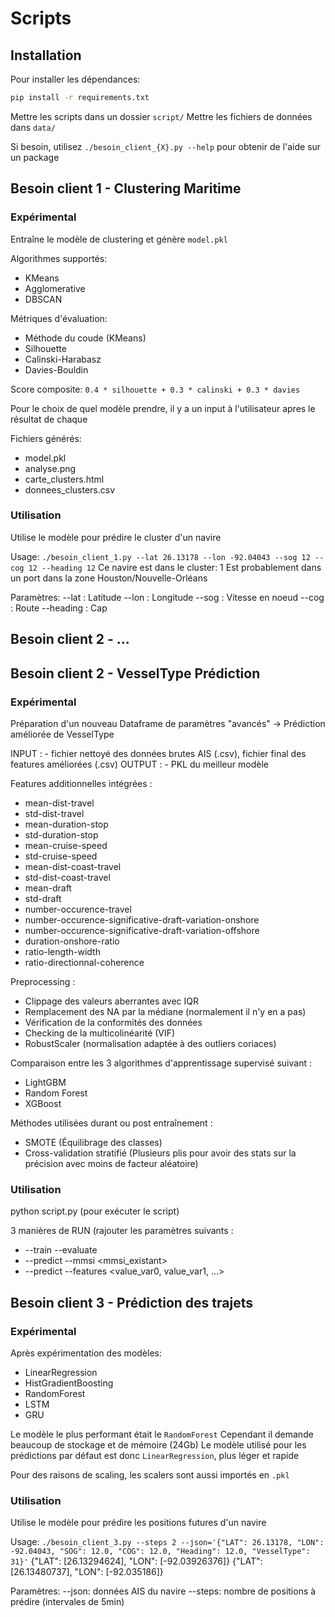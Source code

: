 # Scripts

## Installation
Pour installer les dépendances: 
```bash
pip install -r requirements.txt
```

Mettre les scripts dans un dossier `script/`
Mettre les fichiers de données dans `data/`

Si besoin, utilisez `./besoin_client_{X}.py --help` pour obtenir de l'aide sur un package


## Besoin client 1 - Clustering Maritime

### Expérimental
Entraîne le modèle de clustering et génère `model.pkl`

Algorithmes supportés:
- KMeans
- Agglomerative 
- DBSCAN

Métriques d'évaluation:
- Méthode du coude (KMeans)
- Silhouette
- Calinski-Harabasz
- Davies-Bouldin

Score composite:
`0.4 * silhouette + 0.3 * calinski + 0.3 * davies`

Pour le choix de quel modèle prendre, il y a un input à l'utilisateur apres le résultat de chaque 

Fichiers générés:
- model.pkl
- analyse.png
- carte_clusters.html
- donnees_clusters.csv

### Utilisation
Utilise le modèle pour prédire le cluster d'un navire

Usage:
`./besoin_client_1.py --lat 26.13178 --lon -92.04043 --sog 12 --cog 12 --heading 12`
Ce navire est dans le cluster: 1
Est probablement dans un port dans la zone Houston/Nouvelle-Orléans

Paramètres:
--lat : Latitude
--lon : Longitude
--sog : Vitesse en noeud
--cog : Route
--heading : Cap 


## Besoin client 2 - ...
## Besoin client 2 - VesselType Prédiction

### Expérimental
Préparation d'un nouveau Dataframe de paramètres "avancés" -> Prédiction améliorée de VesselType

INPUT : - fichier nettoyé des données brutes AIS (.csv), fichier final des features améliorées (.csv)
OUTPUT : - PKL du meilleur modèle

Features additionnelles intégrées :
- mean-dist-travel
- std-dist-travel
- mean-duration-stop
- std-duration-stop
- mean-cruise-speed
- std-cruise-speed
- mean-dist-coast-travel
- std-dist-coast-travel
- mean-draft
- std-draft
- number-occurence-travel
- number-occurence-significative-draft-variation-onshore
- number-occurence-significative-draft-variation-offshore
- duration-onshore-ratio
- ratio-length-width
- ratio-directionnal-coherence

Preprocessing :
- Clippage des valeurs aberrantes avec IQR
- Remplacement des NA par la médiane (normalement il n'y en a pas)
- Vérification de la conformités des données
- Checking de la multicolinéarité (VIF)
- RobustScaler (normalisation adaptée à des outliers coriaces)

Comparaison entre les 3 algorithmes d'apprentissage supervisé suivant :
- LightGBM
- Random Forest
- XGBoost

Méthodes utilisées durant ou post entraînement :
- SMOTE (Équilibrage des classes)
- Cross-validation stratifié (Plusieurs plis pour avoir des stats sur la précision avec moins de facteur aléatoire)

### Utilisation
python script.py (pour exécuter le script)

3 manières de RUN (rajouter les paramètres suivants :
- --train --evaluate
- --predict --mmsi <mmsi_existant>
- --predict --features <value_var0, value_var1, ...>


## Besoin client 3 - Prédiction des trajets
### Expérimental

Après expérimentation des modèles:
- LinearRegression
- HistGradientBoosting
- RandomForest
- LSTM
- GRU

Le modèle le plus performant était le `RandomForest`
Cependant il demande beaucoup de stockage et de mémoire (24Gb)
Le modèle utilisé pour les prédictions par défaut est donc `LinearRegression`, plus léger et rapide

Pour des raisons de scaling, les scalers sont aussi importés en `.pkl`

### Utilisation
Utilise le modèle pour prédire les positions futures d'un navire

Usage:
`./besoin_client_3.py --steps 2 --json='{"LAT": 26.13178, "LON": -92.04043, "SOG": 12.0, "COG": 12.0, "Heading": 12.0, "VesselType": 31}'`
{"LAT": [26.13294624], "LON": [-92.03926376]}
{"LAT": [26.13480737], "LON": [-92.035186]}

Paramètres:
--json: données AIS du navire
--steps: nombre de positions à prédire (intervales de 5min)
